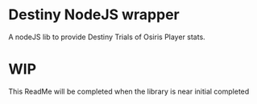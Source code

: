 # Destiny NodeJS wrapper

A nodeJS lib to provide Destiny Trials of Osiris Player stats.

# WIP

This ReadMe will be completed when the library is near initial completed
